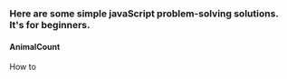 ### Here are some simple javaScript problem-solving solutions. It's for beginners.

#### AnimalCount
<p>How to </p>